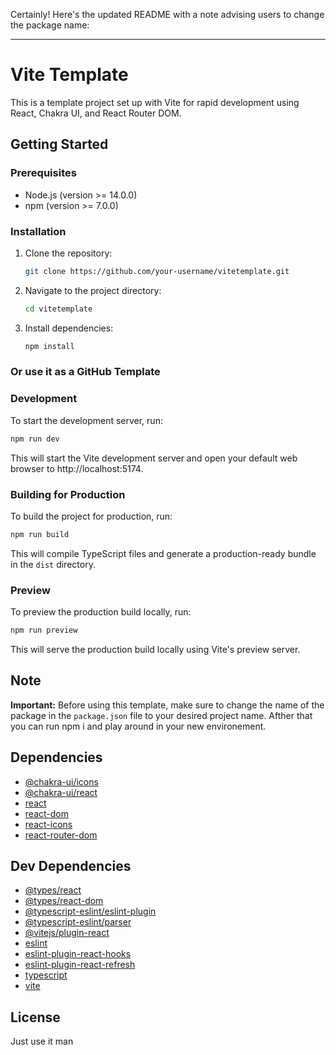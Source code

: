 Certainly! Here's the updated README with a note advising users to change the package name:

---

# Vite Template

This is a template project set up with Vite for rapid development using React, Chakra UI, and React Router DOM.

## Getting Started

### Prerequisites

- Node.js (version >= 14.0.0)
- npm (version >= 7.0.0)

### Installation

1. Clone the repository:

   ```bash
   git clone https://github.com/your-username/vitetemplate.git
   ```

2. Navigate to the project directory:

   ```bash
   cd vitetemplate
   ```

3. Install dependencies:

   ```bash
   npm install
   ```


### Or use it as a GitHub Template

### Development

To start the development server, run:

```bash
npm run dev
```

This will start the Vite development server and open your default web browser to http://localhost:5174.

### Building for Production

To build the project for production, run:

```bash
npm run build
```

This will compile TypeScript files and generate a production-ready bundle in the `dist` directory.


### Preview

To preview the production build locally, run:

```bash
npm run preview
```

This will serve the production build locally using Vite's preview server.

## Note

**Important:** Before using this template, make sure to change the name of the package in the `package.json` file to your desired project name. Afther that you can run npm i and play around in your new environement. 
 
## Dependencies

- [@chakra-ui/icons](https://www.npmjs.com/package/@chakra-ui/icons)
- [@chakra-ui/react](https://www.npmjs.com/package/@chakra-ui/react)
- [react](https://www.npmjs.com/package/react)
- [react-dom](https://www.npmjs.com/package/react-dom)
- [react-icons](https://www.npmjs.com/package/react-icons)
- [react-router-dom](https://www.npmjs.com/package/react-router-dom)

## Dev Dependencies

- [@types/react](https://www.npmjs.com/package/@types/react)
- [@types/react-dom](https://www.npmjs.com/package/@types/react-dom)
- [@typescript-eslint/eslint-plugin](https://www.npmjs.com/package/@typescript-eslint/eslint-plugin)
- [@typescript-eslint/parser](https://www.npmjs.com/package/@typescript-eslint/parser)
- [@vitejs/plugin-react](https://www.npmjs.com/package/@vitejs/plugin-react)
- [eslint](https://www.npmjs.com/package/eslint)
- [eslint-plugin-react-hooks](https://www.npmjs.com/package/eslint-plugin-react-hooks)
- [eslint-plugin-react-refresh](https://www.npmjs.com/package/eslint-plugin-react-refresh)
- [typescript](https://www.npmjs.com/package/typescript)
- [vite](https://www.npmjs.com/package/vite)

## License

Just use it man
